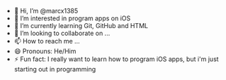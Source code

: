 - 👋 Hi, I’m @marcx1385
- 👀 I’m interested in program apps on iOS 
- 🌱 I’m currently learning Git, GitHub and HTML
- 💞️ I’m looking to collaborate on ...
- 📫 How to reach me ...
- 😄 Pronouns: He/Him
- ⚡ Fun fact: I really want to learn how to program iOS apps, but i'm just starting out in programming 

<!---
marcx1385/marcx1385 is a ✨ special ✨ repository because its `README.md` (this file) appears on your GitHub profile.
You can click the Preview link to take a look at your changes.
--->

